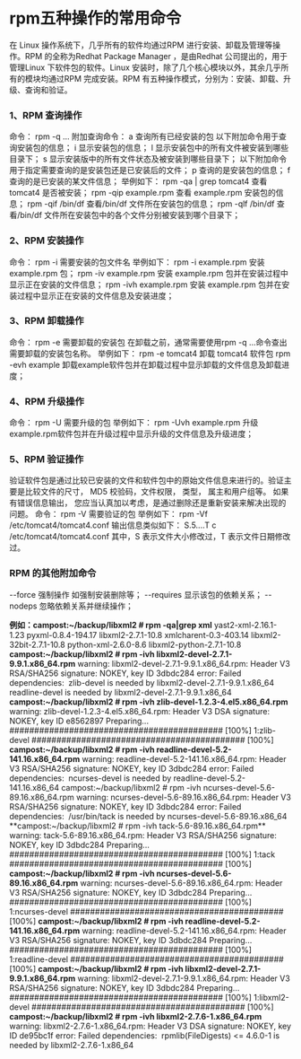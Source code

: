 # rpm五种操作的常用命令

在 Linux 操作系统下，几乎所有的软件均通过RPM 进行安装、卸载及管理等操作。RPM 的全称为Redhat Package Manager ，是由Redhat 公司提出的，用于管理Linux 下软件包的软件。Linux 安装时，除了几个核心模块以外，其余几乎所有的模块均通过RPM 完成安装。RPM 有五种操作模式，分别为：安装、卸载、升级、查询和验证。

### **1、RPM 查询操作**

命令：
rpm -q …
附加查询命令：
a 查询所有已经安装的包
以下附加命令用于查询安装包的信息；
i 显示安装包的信息；
l 显示安装包中的所有文件被安装到哪些目录下；
s 显示安装版中的所有文件状态及被安装到哪些目录下；
以下附加命令用于指定需要查询的是安装包还是已安装后的文件；
p 查询的是安装包的信息；
f 查询的是已安装的某文件信息；
举例如下：
rpm -qa | grep tomcat4 查看 tomcat4 是否被安装；
rpm -qip example.rpm 查看 example.rpm 安装包的信息；
rpm -qif /bin/df 查看/bin/df 文件所在安装包的信息；
rpm -qlf /bin/df 查看/bin/df 文件所在安装包中的各个文件分别被安装到哪个目录下；

### **2、RPM 安装操作**

命令：
rpm -i 需要安装的包文件名
举例如下：
rpm -i example.rpm 安装 example.rpm 包；
rpm -iv example.rpm 安装 example.rpm 包并在安装过程中显示正在安装的文件信息；
rpm -ivh example.rpm 安装 example.rpm 包并在安装过程中显示正在安装的文件信息及安装进度；

### **3、RPM 卸载操作**

命令：
rpm -e 需要卸载的安装包
在卸载之前，通常需要使用rpm -q …命令查出需要卸载的安装包名称。
举例如下：
rpm -e tomcat4 卸载 tomcat4 软件包
rpm -evh example 卸载example软件包并在卸载过程中显示卸载的文件信息及卸载进度；

### **4、RPM 升级操作**

命令：
rpm -U 需要升级的包
举例如下：
rpm -Uvh example.rpm 升级example.rpm软件包并在升级过程中显示升级的文件信息及升级进度；

### **5、RPM 验证操作**

验证软件包是通过比较已安装的文件和软件包中的原始文件信息来进行的。验证主要是比较文件的尺寸， MD5 校验码，文件权限， 类型， 属主和用户组等。
如果有错误信息输出， 您应当认真加以考虑，是通过删除还是重新安装来解决出现的问题。
命令：
rpm -V 需要验证的包
举例如下：
rpm -Vf /etc/tomcat4/tomcat4.conf
输出信息类似如下：
S.5....T c /etc/tomcat4/tomcat4.conf
其中，S 表示文件大小修改过，T 表示文件日期修改过。

### **RPM 的其他附加命令**

--force 强制操作 如强制安装删除等；
--requires 显示该包的依赖关系；
--nodeps 忽略依赖关系并继续操作；

**例如：campost:~/backup/libxml2 # rpm -qa|grep xml**
yast2-xml-2.16.1-1.23
pyxml-0.8.4-194.17
libxml2-2.7.1-10.8
xmlcharent-0.3-403.14
libxml2-32bit-2.7.1-10.8
python-xml-2.6.0-8.6
libxml2-python-2.7.1-10.8
**campost:~/backup/libxml2 # rpm -ivh libxml2-devel-2.7.1-9.9.1.x86_64.rpm**
warning: libxml2-devel-2.7.1-9.9.1.x86_64.rpm: Header V3 RSA/SHA256 signature: NOKEY, key ID 3dbdc284
error: Failed dependencies:
​        zlib-devel is needed by libxml2-devel-2.7.1-9.9.1.x86_64
​        readline-devel is needed by libxml2-devel-2.7.1-9.9.1.x86_64
**campost:~/backup/libxml2 # rpm -ivh zlib-devel-1.2.3-4.el5.x86_64.rpm**
warning: zlib-devel-1.2.3-4.el5.x86_64.rpm: Header V3 DSA signature: NOKEY, key ID e8562897
Preparing...                ########################################### [100%]
   1:zlib-devel             ########################################### [100%]
**campost:~/backup/libxml2 # rpm -ivh readline-devel-5.2-141.16.x86_64.rpm**
warning: readline-devel-5.2-141.16.x86_64.rpm: Header V3 RSA/SHA256 signature: NOKEY, key ID 3dbdc284
error: Failed dependencies:
​        ncurses-devel is needed by readline-devel-5.2-141.16.x86_64
campost:~/backup/libxml2 # rpm -ivh ncurses-devel-5.6-89.16.x86_64.rpm
warning: ncurses-devel-5.6-89.16.x86_64.rpm: Header V3 RSA/SHA256 signature: NOKEY, key ID 3dbdc284
error: Failed dependencies:
​        /usr/bin/tack is needed by ncurses-devel-5.6-89.16.x86_64
**campost:~/backup/libxml2 # rpm -ivh tack-5.6-89.16.x86_64.rpm**
warning: tack-5.6-89.16.x86_64.rpm: Header V3 RSA/SHA256 signature: NOKEY, key ID 3dbdc284
Preparing...                ########################################### [100%]
   1:tack                   ########################################### [100%]
**campost:~/backup/libxml2 # rpm -ivh ncurses-devel-5.6-89.16.x86_64.rpm**
warning: ncurses-devel-5.6-89.16.x86_64.rpm: Header V3 RSA/SHA256 signature: NOKEY, key ID 3dbdc284
Preparing...                ########################################### [100%]
   1:ncurses-devel          ########################################### [100%]
**campost:~/backup/libxml2 # rpm -ivh readline-devel-5.2-141.16.x86_64.rpm**
warning: readline-devel-5.2-141.16.x86_64.rpm: Header V3 RSA/SHA256 signature: NOKEY, key ID 3dbdc284
Preparing...                ########################################### [100%]
   1:readline-devel         ########################################### [100%]
**campost:~/backup/libxml2 # rpm -ivh libxml2-devel-2.7.1-9.9.1.x86_64.rpm**
warning: libxml2-devel-2.7.1-9.9.1.x86_64.rpm: Header V3 RSA/SHA256 signature: NOKEY, key ID 3dbdc284
Preparing...                ########################################### [100%]
   1:libxml2-devel          ########################################### [100%]
**campost:~/backup/libxml2 # rpm -ivh libxml2-2.7.6-1.x86_64.rpm**
warning: libxml2-2.7.6-1.x86_64.rpm: Header V3 DSA signature: NOKEY, key ID de95bc1f
error: Failed dependencies:
​        rpmlib(FileDigests) <= 4.6.0-1 is needed by libxml2-2.7.6-1.x86_64